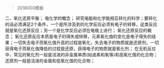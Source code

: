 # 
> 2018000模板

二、氧化还原平衡；
电化学的概念；
研究电能和化学能相互转化的科学；要转化的话必须满足2个条件，一个是所涉及到的化学反应必须有电子的转移，这类反应就是氧化还原反应；另一个是化学反应必须在电极上进行；
氧化还原反应的概念；
氧化还原反应本质是电子的得失或转移，元素氧化值的变化是电子得失的结果；一切失去电子而氧化值升高的过程是氧化，失去电子的物质就是还原剂，一切获得电子而氧化值降低的过程是还原，获得电子的物质就是氧化剂；
在无机反应中，常见的氧化剂一般是活泼的非金属单质(如卤素和氧等)和高氧化值的化合物；还原剂一般是活泼的金属和低氧化值的化合物；